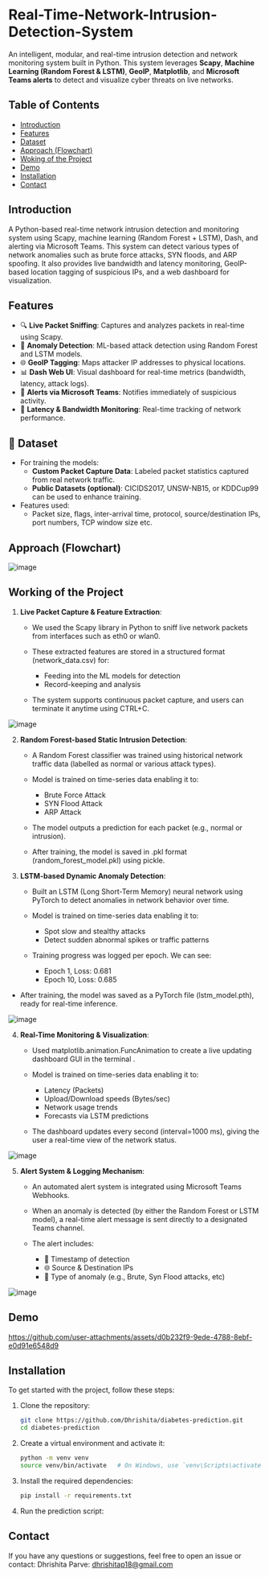 # Real-Time-Network-Intrusion-Detection-System

An intelligent, modular, and real-time intrusion detection and network monitoring system built in Python. This system leverages **Scapy**, **Machine Learning (Random Forest & LSTM)**, **GeoIP**, **Matplotlib**, and **Microsoft Teams alerts** to detect and visualize cyber threats on live networks.

## Table of Contents

- [Introduction](#introduction)
- [Features](#features)
- [Dataset](#dataset)
- [Approach (Flowchart)](#approach-flowchart)
- [Woking of the Project](#working-of-the-project)
- [Demo](#demo)
- [Installation](#installation)
- [Contact](#contact)

## Introduction

A Python-based real-time network intrusion detection and monitoring system using Scapy, machine learning (Random Forest + LSTM), Dash, and alerting via Microsoft Teams. This system can detect various types of network anomalies such as brute force attacks, SYN floods, and ARP spoofing. It also provides live bandwidth and latency monitoring, GeoIP-based location tagging of suspicious IPs, and a web dashboard for visualization.

## Features

- 🔍 **Live Packet Sniffing**: Captures and analyzes packets in real-time using Scapy.
- 🤖 **Anomaly Detection**: ML-based attack detection using Random Forest and LSTM models.
- 🌐 **GeoIP Tagging**: Maps attacker IP addresses to physical locations.
- 📊 **Dash Web UI**: Visual dashboard for real-time metrics (bandwidth, latency, attack logs).
- 📩 **Alerts via Microsoft Teams**: Notifies immediately of suspicious activity.
- 📡 **Latency & Bandwidth Monitoring**: Real-time tracking of network performance.


## 📁 Dataset

- For training the models:
  - **Custom Packet Capture Data**: Labeled packet statistics captured from real network traffic.
  - **Public Datasets (optional)**: CICIDS2017, UNSW-NB15, or KDDCup99 can be used to enhance training.
- Features used:
  - Packet size, flags, inter-arrival time, protocol, source/destination IPs, port numbers, TCP window size etc.

## Approach (Flowchart)

![image](https://github.com/user-attachments/assets/c7bd305e-b479-4875-af9c-9af64baa2bf4)


## Working of the Project

1. **Live Packet Capture & Feature Extraction**:
   
   - We used the Scapy library in Python to sniff live network packets from interfaces such as eth0 or wlan0.
   -  These extracted features are stored in a structured format (network_data.csv) for:
     
      - Feeding into the ML models for detection
      - Record-keeping and analysis
        
   - The system supports continuous packet capture, and users can terminate it anytime using CTRL+C.
     

![image](https://github.com/user-attachments/assets/db7dcb07-1cdd-4171-ac80-a40a61073b62)


2. **Random Forest-based Static Intrusion Detection**:
   
   - A Random Forest classifier was trained using historical network traffic data (labelled as normal or various attack types).
   - Model is trained on time-series data enabling it to:
     
     - Brute Force Attack
     - SYN Flood Attack
     - ARP Attack
    
   - The model outputs a prediction for each packet (e.g., normal or intrusion).
   - After training, the model is saved in .pkl format (random_forest_model.pkl) using  pickle.

3. **LSTM-based Dynamic Anomaly Detection**:
   
   - Built an LSTM (Long Short-Term Memory) neural network using PyTorch to detect anomalies in network behavior over time.
   - Model is trained on time-series data enabling it to:
     
     - Spot slow and stealthy attacks
     - Detect sudden abnormal spikes or traffic patterns

   - Training progress was logged per epoch. We can see:

     - Epoch 1, Loss: 0.681
     - Epoch 10, Loss: 0.685
    
  - After training, the model was saved as a PyTorch file (lstm_model.pth), ready for real-time inference.
    

![image](https://github.com/user-attachments/assets/d2d31fc5-b7ef-40fc-93b5-40575fd9e412)


4. **Real-Time Monitoring & Visualization**:
   - Used matplotlib.animation.FuncAnimation to create a live updating dashboard GUI in the terminal .
   - Model is trained on time-series data enabling it to:
  
     - Latency (Packets)
     - Upload/Download speeds (Bytes/sec)
     - Network usage trends
     - Forecasts via LSTM predictions
       
   - The dashboard updates every second (interval=1000 ms), giving the user a real-time view of the network status.
     

![image](https://github.com/user-attachments/assets/a0761607-95e4-499a-b01c-7e8a7b53dda3)


5. **Alert System & Logging Mechanism**:
   - An automated alert system is integrated using Microsoft Teams Webhooks.
   - When an anomaly is detected (by either the Random Forest or LSTM model), a real-time alert message is sent directly to a designated Teams channel.
   - The alert includes:
  
     - 📅 Timestamp of detection
     - 🌐 Source & Destination IPs
     - 🚨 Type of anomaly (e.g., Brute, Syn Flood attacks, etc)
       
    
![image](https://github.com/user-attachments/assets/80a574fd-378b-40b1-9762-61687c8a362b)

## Demo

https://github.com/user-attachments/assets/d0b232f9-9ede-4788-8ebf-e0d91e6548d9

## Installation

To get started with the project, follow these steps:

1. Clone the repository:
   
   ```bash
   git clone https://github.com/Dhrishita/diabetes-prediction.git
   cd diabetes-prediction
   
2. Create a virtual environment and activate it:
   
   ```bash
   python -m venv venv
   source venv/bin/activate   # On Windows, use `venv\Scripts\activate`

3. Install the required dependencies:
   
   ```bash
   pip install -r requirements.txt
   
4. Run the prediction script:


## Contact
If you have any questions or suggestions, feel free to open an issue or contact:
Dhrishita Parve: dhrishitap18@gmail.com



